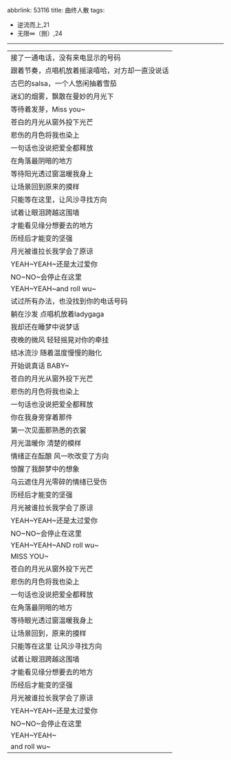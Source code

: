 abbrlink: 53116
title: 曲终人散
tags:
  - 逆流而上,21
  - 无限∞（捌）,24
---
|      |
|--|
|接了一通电话，没有来电显示的号码|
|跟着节奏，点唱机放着摇滚嘻哈，对方却一直没说话|
|古巴的salsa，一个人悠闲抽着雪茄|
|迷幻的烟雾，飘散在曼妙的月光下|
|等待着发芽，Miss you~|
|苍白的月光从窗外投下光芒|
|悲伤的月色将我也染上|
|一句话也没说把爱全都释放|
|在角落最阴暗的地方|
|等待阳光透过窗温暖我身上|
|让场景回到原来的摸样|
|只能等在这里，让风沙寻找方向|
|试着让眼泪跨越这围墙|
|才能看见缘分想要去的地方|
|历经后才能变的坚强|
|月光被谁拉长我学会了原谅|
|YEAH~YEAH~还是太过爱你|
|NO~NO~会停止在这里|
|YEAH~YEAH~and roll wu~|
|试过所有办法，也没找到你的电话号码|
|躺在沙发 点唱机放着ladygaga|
|我却还在睡梦中说梦话|
|夜晚的微风 轻轻摇晃对你的牵挂|
|结冰流沙 随着温度慢慢的融化|
|开始说真话 BABY~|
|苍白的月光从窗外投下光芒|
|悲伤的月色将我也染上|
|一句话也没说把爱全都释放|
|你在我身旁穿着那件|
|第一次见面那熟悉的衣裳|
|月光温暖你 清楚的模样|
|情绪正在酝酿 风一吹改变了方向|
|惊醒了我醉梦中的想象|
|乌云遮住月光零碎的情绪已受伤|
|历经后才能变的坚强|
|月光被谁拉长我学会了原谅|
|YEAH~YEAH~还是太过爱你|
|NO~NO~会停止在这里|
|YEAH~YEAH~AND roll wu~|
|MISS YOU~|
|苍白的月光从窗外投下光芒|
|悲伤的月色将我也染上|
|一句话也没说把爱全都释放|
|在角落最阴暗的地方|
|等待眼光透过窗温暖我身上|
|让场景回到，原来的摸样|
|只能等在这里 让风沙寻找方向|
|试着让眼泪跨越这围墙|
|才能看见缘分想要去的地方|
|历经后才能变的坚强|
|月光被谁拉长我学会了原谅|
|YEAH~YEAH~还是太过爱你|
|NO~NO~会停止在这里|
|YEAH~YEAH~|
|and roll wu~|